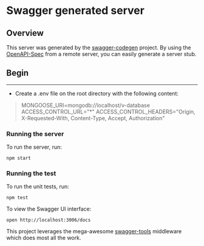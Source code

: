 # Swagger generated server

## Overview
This server was generated by the [swagger-codegen](https://github.com/swagger-api/swagger-codegen) project.  By using the [OpenAPI-Spec](https://github.com/OAI/OpenAPI-Specification) from a remote server, you can easily generate a server stub.

## Begin
---
* Create a .env file on the root directory with the following content:	
> MONGOOSE_URI=mongodb://localhost/v-database
> ACCESS_CONTROL_URL="*"
> ACCESS_CONTROL_HEADERS="Origin, X-Requested-With, Content-Type, Accept, Authorization"

### Running the server
To run the server, run:

```
npm start
```
### Running the test
To run the unit tests, run:

```
npm test
```

To view the Swagger UI interface:

```
open http://localhost:3006/docs
```

This project leverages the mega-awesome [swagger-tools](https://github.com/apigee-127/swagger-tools) middleware which does most all the work.

